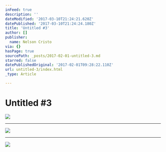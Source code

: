 ```yaml
---
inFeed: true
description: ''
dateModified: '2017-03-10T21:24:21.620Z'
datePublished: '2017-03-10T21:24:24.180Z'
title: 'Untitled #3'
author: []
publisher:
  name: Nelson Cristo
via: {}
hasPage: true
sourcePath: _posts/2017-02-01-untitled-3.md
starred: false
datePublishedOriginal: '2017-02-01T09:28:22.110Z'
url: untitled-3/index.html
_type: Article

---
```

# Untitled \#3
![](https://imgflo.herokuapp.com/graph/2b2431f8e7ba7b0/b52f7318ad1f6b9ed6fb6d509ff034c1/croprotate.jpg?cropheight=2566&cropwidth=3858&degrees=0&input=https%3A%2F%2Fthe-grid-user-content.s3-us-west-2.amazonaws.com%2F0b00b42c-4212-4f7c-b260-ceeec630698d.jpg&x=0&y=0)

---

![](https://the-grid-user-content.s3-us-west-2.amazonaws.com/c4bfb80e-16b2-40b7-ade5-b81094595081.jpg)

---

![](https://the-grid-user-content.s3-us-west-2.amazonaws.com/60587f1b-bea8-45b7-8aec-94f99be0a3ed.jpg)